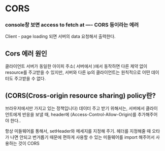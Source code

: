 # CORS

### console창 보면 access to fetch at —- CORS 등이라는 에러

Client - page loading 되면 서버의 data 요청해서 출력한다.

## Cors 에러 원인

클라이언트 서버가 동일한 아이피 주소( 서버에서 )에서 동작하면 다른 제약 없이 resource를 주고받을 수 있지만, 서버와 다른 ip의 클라이언트는 원칙적으로 어떤 데이터도 주고받을 수 없다.

## (CORS(Cross-origin resource sharing) policy란?

브라우저에서만 가지고 있는 정책입니다)
데이터 주고 받기 위해서는, 서버에서 클라이언트에게 반응을 보낼 때, header에 (Access-Control-Allow-Origin)를 추가해주어야 한다..

항상 미들웨어를 통해서, setHeader와 메세지를 지정해 주기.
헤더를 지정해줄 때 오타가 나면 안되고 번거롭기 때문에
편하게 사용할 수 있는 미들웨어를 import 해주어서 사용하는 것이 CORS
